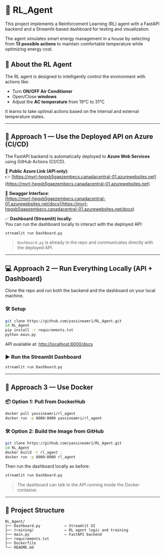 # 🧠 RL_Agent

This project implements a Reinforcement Learning (RL) agent with a FastAPI backend and a Streamlit-based dashboard for testing and visualization.

The agent simulates smart energy management in a house by selecting from **13 possible actions** to maintain comfortable temperature while optimizing energy cost.

## 🧠 About the RL Agent

The RL agent is designed to intelligently control the environment with actions like:

- Turn **ON/OFF Air Conditioner**
- Open/Close **windows**
- Adjust the **AC temperature** from 19°C to 31°C

It learns to take optimal actions based on the internal and external temperature states.

---

## 🚀 Approach 1 — Use the Deployed API on Azure (CI/CD)

The FastAPI backend is automatically deployed to **Azure Web Services** using GitHub Actions (CI/CD).

🔗 **Public Azure Link (API only)**:  
👉 [https://myrl-hpgxb5gaezembecs.canadacentral-01.azurewebsites.net](https://myrl-hpgxb5gaezembecs.canadacentral-01.azurewebsites.net)

📘 **Swagger Interface**:  
[https://myrl-hpgxb5gaezembecs.canadacentral-01.azurewebsites.net/docs](https://myrl-hpgxb5gaezembecs.canadacentral-01.azurewebsites.net/docs)

✅ **Dashboard (Streamlit) locally**:  
You can run the dashboard locally to interact with the deployed API:

```bash
streamlit run Dashboard.py
```

> `Dashboard.py` is already in the repo and communicates directly with the deployed API.

---

## 💻 Approach 2 — Run Everything Locally (API + Dashboard)

Clone the repo and run both the backend and the dashboard on your local machine.

### 🛠️ Setup

```bash
git clone https://github.com/yassineamr1/RL_Agent.git
cd RL_Agent
pip install -r requirements.txt
python main.py
```

API available at: [http://localhost:8000/docs](http://localhost:8000/docs)

### ▶️ Run the Streamlit Dashboard

```bash
streamlit run Dashboard.py
```

---

## 🐳 Approach 3 — Use Docker

### 📦 Option 1: Pull from DockerHub

```bash
docker pull yassineamri/rl_agent
docker run -p 8000:8000 yassineamri/rl_agent
```

### 🛠️ Option 2: Build the Image from GitHub

```bash
git clone https://github.com/yassineamr1/RL_Agent.git
cd RL_Agent
docker build -t rl_agent .
docker run -p 8000:8000 rl_agent
```

Then run the dashboard locally as before:

```bash
streamlit run Dashboard.py
```

> The dashboard can talk to the API running inside the Docker container.

---

## 📁 Project Structure

```
RL_Agent/
├── Dashboard.py           ← Streamlit UI
├── training/              ← RL agent logic and training
├── main.py                ← FastAPI backend
├── requirements.txt
├── Dockerfile
└── README.md
```

